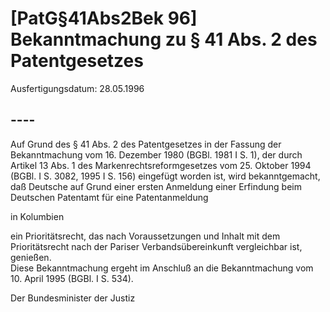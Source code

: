 # [PatG§41Abs2Bek 96] Bekanntmachung zu § 41 Abs. 2 des Patentgesetzes

Ausfertigungsdatum: 28.05.1996

 

## ----

Auf Grund des § 41 Abs. 2 des Patentgesetzes in der Fassung der Bekanntmachung vom 16. Dezember 1980 (BGBl. 1981 I S. 1), der durch Artikel 13 Abs. 1 des Markenrechtsreformgesetzes vom 25. Oktober 1994 (BGBl. I S. 3082, 1995 I S. 156) eingefügt worden ist, wird bekanntgemacht, daß Deutsche auf Grund einer ersten Anmeldung einer Erfindung beim Deutschen Patentamt für eine Patentanmeldung

  
  
  
  
  
in Kolumbien

ein Prioritätsrecht, das nach Voraussetzungen und Inhalt mit dem Prioritätsrecht nach der Pariser Verbandsübereinkunft vergleichbar ist, genießen.  
Diese Bekanntmachung ergeht im Anschluß an die Bekanntmachung vom 10. April 1995 (BGBl. I S. 534).

Der Bundesminister der Justiz
